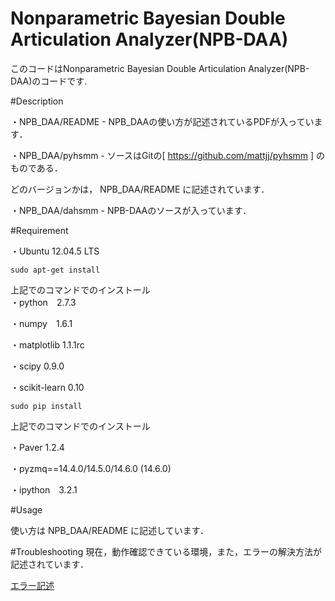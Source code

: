 Nonparametric Bayesian Double Articulation Analyzer(NPB-DAA)
====
  
このコードはNonparametric Bayesian Double Articulation Analyzer(NPB-DAA)のコードです. 

#Description
  
・NPB_DAA/README - NPB_DAAの使い方が記述されているPDFが入っています．
  
  
・NPB_DAA/pyhsmm -  ソースはGitの[ https://github.com/mattjj/pyhsmm ] のものである．

どのバージョンかは， NPB_DAA/README に記述されています．  
  

・NPB_DAA/dahsmm - NPB-DAAのソースが入っています．	


#Requirement

・Ubuntu 12.04.5 LTS 

	sudo apt-get install 
  
上記でのコマンドでのインストール
　　	
・python　2.7.3

・numpy　1.6.1 

・matplotlib 1.1.1rc

・scipy 0.9.0 

・scikit-learn	0.10

	sudo pip install
  
上記でのコマンドでのインストール
  
・Paver	1.2.4

・pyzmq==14.4.0/14.5.0/14.6.0 (14.6.0)

・ipython　3.2.1
  
#Usage

  使い方は NPB_DAA/README に記述しています． 

#Troubleshooting
  現在，動作確認できている環境，また，エラーの解決方法が記述されています．

  [エラー記述](https://docs.google.com/document/d/1fwcnwNEZNvc1vVZvyRJsMtPdC_FNAtY9S3dyS5CVxZQ/edit?usp=sharing)
